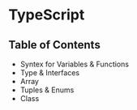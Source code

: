 # TypeScript

## Table of Contents
- Syntex for Variables & Functions
- Type & Interfaces
- Array
- Tuples & Enums
- Class
